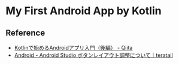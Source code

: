 # My First Android App by Kotlin

## Reference
- [Kotlinで始めるAndroidアプリ入門（後編） - Qiita](https://qiita.com/k-ysd/items/48aaf6de44e878c87c13)
- [Android - Android Studio ボタンレイアウト調整について｜teratail](https://teratail.com/questions/85315)
